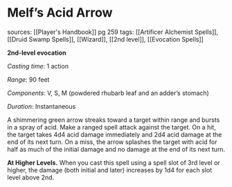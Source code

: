 # Melf’s Acid Arrow
sources: [[Player's Handbook]] pg 259
tags: [[Artificer Alchemist Spells]], [[Druid Swamp Spells]], [[Wizard]], [[2nd level]], [[Evocation Spells]]

**2nd-level evocation**

*Casting time*: 1 action

*Range*: 90 feet

*Components*: V, S, M (powdered rhubarb leaf and an adder’s stomach)

*Duration*: Instantaneous

A shimmering green arrow streaks toward a target within range and bursts in a spray of acid. Make a ranged spell attack against the target. On a hit, the target takes 4d4 acid damage immediately and 2d4 acid damage at the end of its next turn. On a miss, the arrow splashes the target with acid for half as much of the initial damage and no damage at the end of its next turn. 

**At Higher Levels.** When you cast this spell using a spell slot of 3rd level or higher, the damage (both initial and later) increases by 1d4 for each slot level above 2nd. 
